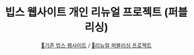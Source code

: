 <div align="center">

# 빕스 웹사이트 개인 리뉴얼 프로젝트 (퍼블리싱)

[🔗기존 빕스 웹사이트](https://www.ivips.co.kr:7002/main.asp) / [🔗리뉴얼 퍼블리싱 프로젝트](https://hwanyb.github.io/project_vips/)

</div>
